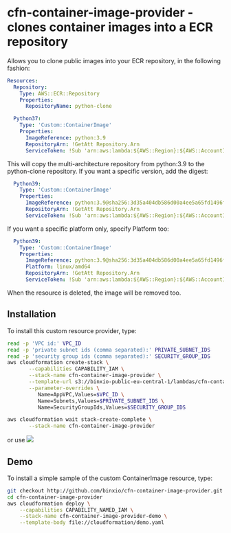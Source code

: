 cfn-container-image-provider - clones container images into a ECR repository
===============================================================================
Allows you to clone public images into your ECR repository, in the following fashion:

```yaml
Resources:
  Repository:
    Type: AWS::ECR::Repository
    Properties:
      RepositoryName: python-clone

  Python37:
    Type: 'Custom::ContainerImage'
    Properties:
      ImageReference: python:3.9
      RepositoryArn: !GetAtt Repository.Arn
      ServiceToken: !Sub 'arn:aws:lambda:${AWS::Region}:${AWS::AccountId}:function:cfn-container-image-provider'
```
This will copy the multi-architecture repository from python:3.9 to the python-clone repository. If you
want a specific version, add the digest:

```yaml
  Python39:
    Type: 'Custom::ContainerImage'
    Properties:
      ImageReference: python:3.9@sha256:3d35a404db586d00a4ee5a65fd1496fe019ed4bdc068d436a67ce5b64b8b9659
      RepositoryArn: !GetAtt Repository.Arn
      ServiceToken: !Sub 'arn:aws:lambda:${AWS::Region}:${AWS::AccountId}:function:cfn-container-image-provider'
```

If you want a specific platform only, specify Platform too:
```yaml
  Python39:
    Type: 'Custom::ContainerImage'
    Properties:
      ImageReference: python:3.9@sha256:3d35a404db586d00a4ee5a65fd1496fe019ed4bdc068d436a67ce5b64b8b9659
      Platform: linux/amd64
      RepositoryArn: !GetAtt Repository.Arn
      ServiceToken: !Sub 'arn:aws:lambda:${AWS::Region}:${AWS::AccountId}:function:cfn-container-image-provider'
```

When the resource is deleted, the image will be removed too.

## Installation
To install this custom resource provider, type:

```bash
read -p 'VPC id:' VPC_ID
read -p 'private subnet ids (comma separated):' PRIVATE_SUBNET_IDS
read -p 'security group ids (comma separated):' SECURITY_GROUP_IDS
aws cloudformation create-stack \
       --capabilities CAPABILITY_IAM \
       --stack-name cfn-container-image-provider \
       --template-url s3://binxio-public-eu-central-1/lambdas/cfn-container-image-provider-0.3.0.yaml \
       --parameter-overrides \
          Name=AppVPC,Values=$VPC_ID \
          Name=Subnets,Values=$PRIVATE_SUBNET_IDS \
          Name=SecurityGroupIds,Values=$SECURITY_GROUP_IDS

aws cloudformation wait stack-create-complete \
       --stack-name cfn-container-image-provider
```
or use [![](https://s3.amazonaws.com/cloudformation-examples/cloudformation-launch-stack.png)](https://console.aws.amazon.com/cloudformation/home?region=eu-central-1#/stacks/new?stackName=cfn-container-image-provider&templateURL=https://binxio-public-eu-central-1.s3.amazonaws.com/lambdas/cfn-container-image-provider-0.3.0.yaml)

## Demo
To install a simple sample of the custom ContainerImage resource, type:

```sh
git checkout http://github.com/binxio/cfn-container-image-provider.git
cd cfn-container-image-provider
aws cloudformation deploy \
    --capabilities CAPABILITY_NAMED_IAM \
    --stack-name cfn-container-image-provider-demo \
    --template-body file://cloudformation/demo.yaml
```

